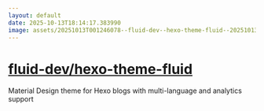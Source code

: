 ```yaml
---
layout: default
date: 2025-10-13T18:14:17.383990
image: assets/20251013T001246078--fluid-dev--hexo-theme-fluid--20251013T001914805--cropped.png
---
```


# [fluid-dev/hexo-theme-fluid](https://github.com/fluid-dev/hexo-theme-fluid)

Material Design theme for Hexo blogs with multi-language and analytics support
